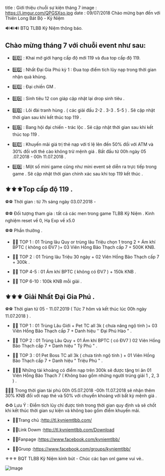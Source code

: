 title : Giới thiệu chuỗi sự kiện tháng 7
image : https://i.imgur.com/QPGSXso.jpg
date  : 09/07/2018
Chào mừng bạn đến với Thiên Long Bát Bộ - Kỷ Niệm

🔊🔊🔊 BTQ TLBB Kỷ Niệm thông báo.

## Chào mừng tháng 7 với chuỗi event như sau:

- 0️⃣️1️⃣️ : Khai mở giới hạng cấp độ mới 119 và đua top cấp độ 119.

- 0️⃣️2️⃣️ : Nhất Đại Gia Phú kỳ 1 : Đua top điểm tích lũy nạp trong thời gian nhận quà khủng.

- 0️⃣️3️⃣ ️: Đại chiến GM .

- 0️⃣️4️⃣️ : Sinh tiêu 12 con giáp cập nhật lại drop sinh tiêu .

- 0️⃣️5️⃣️ : Lôi đài tranh hùng . ( các giải đấu 2-2 . 3-3 . 5-5 ) . Sẽ cập nhật thời gian sau khí kết thúc top 119 .

- 0️⃣️6️⃣ ️: Bang hội đại chiến - trác lộc . Sẽ cập nhật thời gian sau khi kết thúc top 119 .

- 0️⃣️7️⃣️ : Khuyến mãi giá trị thẻ nạp với tỉ lệ lên đến 50% đối với ATM và 30% đối với thẻ cào không trừ mệnh giá . Bất đầu từ 00h ngày 05 .07.2018 - 00h 11.07.2018 .

- 0️⃣️8️⃣️️️ : Một số mini game cũng như mini event sẽ diễn ra trực tiếp trong game . Sẽ cập nhật thời gian chính xác sau khi top 119 kết thúc .
## ⚜️⚜️⚜️Top cấp độ 119 .

⚽⚽ Thời gian : từ 7h sáng ngày 03.07.2018 -

⚽⚽ Đối tượng tham gia : tất cả các men trong game TLBB Kỹ Niệm . Kinh nghiệm reset về 0, Hạ Exp về x5.0

⚽⚽ Phần thưởng .

- 🥇🥇 TOP 1 : 01 Trùng lâu Quy or trùng lâu Triệu chọn 1 trong 2 + Ám khí BPTC ( không có ĐV7 )+ 03 Viên Hồng Bão Thạch cấp 7 + 500K KNB.

- 🥈🥈 TOP 2 : 01 Trùng lâu Triệu 30 ngày + 02 Viên Hồng Bão Thạch cấp 7 + 300k .

- 🏅🏅 TOP 4-5 : 01 Ám khí BPTC ( không có ĐV7 ) + 150k KNB .

- 🏅🏅 TOP 6-10 : 100k KNB mỗi giải .

## ⚜️⚜️⚜️ Giải Nhất Đại Gia Phú .

⚽⚽ Thời gian từ 05 - 11.07.2019 ( Tức 7 hôm và kết thúc lúc 00h ngày 11.07.2018 ) .

- 🥇🥇 TOP 1 : 01 Trùng Lâu Giới + Pet TC all 3k ( chưa nâng ngộ tính )+ 03 Viên Hồng Bão Thạch cấp 7 + Danh hiệu '' Đại Phú Hào " .

- 🥈🥈 TOP 2 : 01 Trùng Lâu Quy + 01 Ám khí BPTC ( có ĐV7 ) 02 Viên Hồng Bão Thạch cấp 7 + Danh hiệu " Tỷ Phú " .

- 🥉🥉 TOP 3 : 01 Pet Boss TC all 3k ( chưa tính ngộ tính ) + 01 Viên Hồng Bão Thạch cấp 7 + Danh hiệu " Triệu Phú " .

- 🏅🏅🏅 Những tài khoảng có điểm nạp trên 300k sẽ được tặng tri ân 01 Viên Hồng Bão Thạch 7 ( Không bao gồm những người trúng giải 1 , 2, 3 ) .

🏧🏧🏧 Trong thời gian tài phú 00h 05.07.2018 -00h 11.07.2018 sẽ nhận thêm 30% KNB đối với nạp thẻ và 50% với chuyển khoảng với bất kỳ mệnh giá .

♻️♻️ Lưu Ý : Điểm tích lũy chỉ được tính trong thời gian quy định và sẽ chốt khi kết thúc thời gian sự kiện và không bao gồm điểm khuyến mãi.

- 🍎🍎Trang chủ :http://tl.kyniemtlbb.com/

- 🍎🍎Link Dowm :http://tl.kyniemtlbb.com/Download

- 🍎🍎Fanpage :https://www.facebook.com/kyniemtlbb/

- 🍎🍎Gruop :https://www.facebook.com/groups/kyniemtlbb/

⚜️⚜️⚜️ BQT TLBB Kỹ Niệm kính bút - Chúc các bạn onl game vui vẻ..

![Image](https://i.imgur.com/QPGSXso.jpg)
